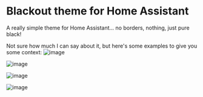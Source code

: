 # Blackout theme for Home Assistant
A really simple theme for Home Assistant... no borders, nothing, just pure black!

Not sure how much I can say about it, but here's some examples to give you some context:
![image](https://github.com/user-attachments/assets/dbe160af-eb44-4d95-b5a1-273b4ddb4e9e)

![image](https://github.com/user-attachments/assets/daf29025-5e1a-4747-aee2-d31f23faa148)

![image](https://github.com/user-attachments/assets/20247f73-6d77-4333-a26f-8c0768661bcf)

![image](https://github.com/user-attachments/assets/fd364ab6-2b5a-43b5-b011-8a884454fb18)
